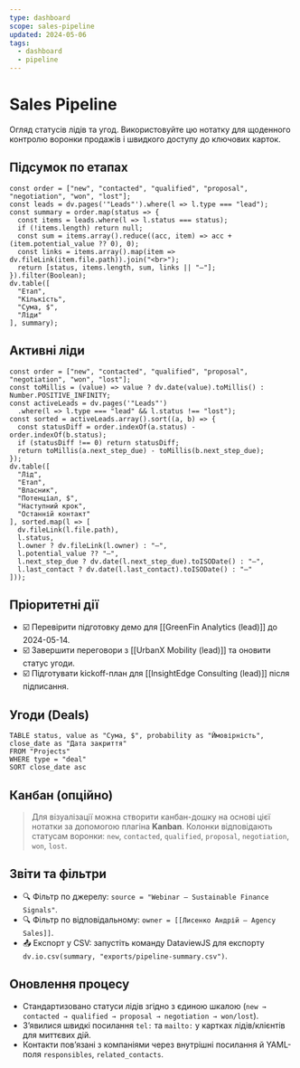 ```yaml
---
type: dashboard
scope: sales-pipeline
updated: 2024-05-06
tags:
  - dashboard
  - pipeline
---
```


# Sales Pipeline

Огляд статусів лідів та угод. Використовуйте цю нотатку для щоденного контролю воронки продажів і швидкого доступу до ключових карток.

## Підсумок по етапах
```dataviewjs
const order = ["new", "contacted", "qualified", "proposal", "negotiation", "won", "lost"];
const leads = dv.pages('"Leads"').where(l => l.type === "lead");
const summary = order.map(status => {
  const items = leads.where(l => l.status === status);
  if (!items.length) return null;
  const sum = items.array().reduce((acc, item) => acc + (item.potential_value ?? 0), 0);
  const links = items.array().map(item => dv.fileLink(item.file.path)).join("<br>");
  return [status, items.length, sum, links || "—"];
}).filter(Boolean);
dv.table([
  "Етап",
  "Кількість",
  "Сума, $",
  "Ліди"
], summary);
```

## Активні ліди
```dataviewjs
const order = ["new", "contacted", "qualified", "proposal", "negotiation", "won", "lost"];
const toMillis = (value) => value ? dv.date(value).toMillis() : Number.POSITIVE_INFINITY;
const activeLeads = dv.pages('"Leads"')
  .where(l => l.type === "lead" && l.status !== "lost");
const sorted = activeLeads.array().sort((a, b) => {
  const statusDiff = order.indexOf(a.status) - order.indexOf(b.status);
  if (statusDiff !== 0) return statusDiff;
  return toMillis(a.next_step_due) - toMillis(b.next_step_due);
});
dv.table([
  "Лід",
  "Етап",
  "Власник",
  "Потенціал, $",
  "Наступний крок",
  "Останній контакт"
], sorted.map(l => [
  dv.fileLink(l.file.path),
  l.status,
  l.owner ? dv.fileLink(l.owner) : "—",
  l.potential_value ?? "—",
  l.next_step_due ? dv.date(l.next_step_due).toISODate() : "—",
  l.last_contact ? dv.date(l.last_contact).toISODate() : "—"
]));
```

## Пріоритетні дії
- ☑️ Перевірити підготовку демо для [[GreenFin Analytics (lead)]] до 2024-05-14.
- ☑️ Завершити переговори з [[UrbanX Mobility (lead)]] та оновити статус угоди.
- ☑️ Підготувати kickoff-план для [[InsightEdge Consulting (lead)]] після підписання.

## Угоди (Deals)
```dataview
TABLE status, value as "Сума, $", probability as "Ймовірність", close_date as "Дата закриття"
FROM "Projects"
WHERE type = "deal"
SORT close_date asc
```

## Канбан (опційно)
> Для візуалізації можна створити канбан-дошку на основі цієї нотатки за допомогою плагіна **Kanban**. Колонки відповідають статусам воронки: `new`, `contacted`, `qualified`, `proposal`, `negotiation`, `won`, `lost`.

## Звіти та фільтри
- 🔍 Фільтр по джерелу: `source = "Webinar – Sustainable Finance Signals"`.
- 🔍 Фільтр по відповідальному: `owner = [[Лисенко Андрій – Agency Sales]]`.
- 📤 Експорт у CSV: запустіть команду DataviewJS для експорту `dv.io.csv(summary, "exports/pipeline-summary.csv")`.

## Оновлення процесу
- Стандартизовано статуси лідів згідно з єдиною шкалою (`new → contacted → qualified → proposal → negotiation → won/lost`).
- Зʼявилися швидкі посилання `tel:` та `mailto:` у картках лідів/клієнтів для миттєвих дій.
- Контакти повʼязані з компаніями через внутрішні посилання й YAML-поля `responsibles`, `related_contacts`.

